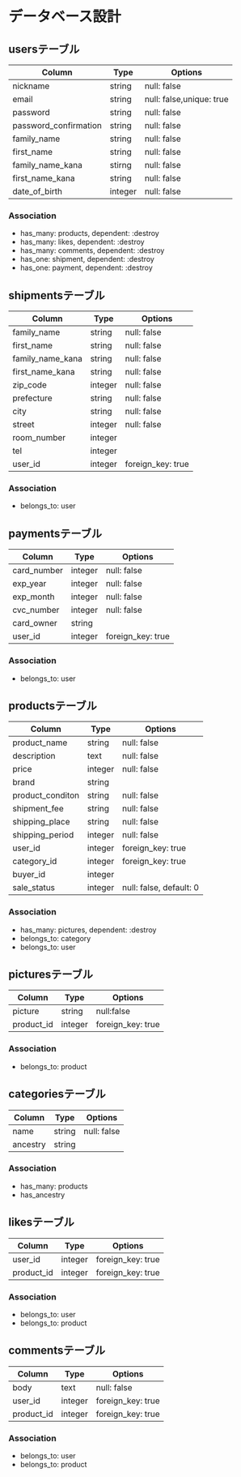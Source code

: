 # データベース設計

## usersテーブル
|Column|Type|Options|
|------|----|-------|
|nickname|string|null: false|
|email|string|null: false,unique: true|
|password|string|null: false|
|password_confirmation|string|null: false|
|family_name|string|null: false|
|first_name|string|null: false|
|family_name_kana|stirng|null: false|
|first_name_kana|string|null: false|
|date_of_birth|integer|null: false|
### Association
- has_many: products, dependent: :destroy
- has_many: likes, dependent: :destroy
- has_many: comments, dependent: :destroy
- has_one: shipment, dependent: :destroy
- has_one: payment, dependent: :destroy


## shipmentsテーブル
|Column|Type|Options|
|------|----|-------|
|family_name|string|null: false|
|first_name|string|null: false|
|family_name_kana|string|null: false|
|first_name_kana|string|null: false|
|zip_code|integer|null: false|
|prefecture|string|null: false|
|city|string|null: false|
|street|integer|null: false|
|room_number|integer||
|tel|integer||
|user_id|integer|foreign_key: true|
### Association
- belongs_to: user


## paymentsテーブル
|Column|Type|Options|
|------|----|-------|
|card_number|integer|null: false|
|exp_year|integer|null: false|
|exp_month|integer|null: false|
|cvc_number|integer|null: false|
|card_owner|string||
|user_id|integer|foreign_key: true|
### Association
- belongs_to: user


## productsテーブル
|Column|Type|Options|
|------|----|-------|
|product_name|string|null: false|
|description|text|null: false|
|price|integer|null: false|
|brand|string||
|product_conditon|string|null: false|
|shipment_fee|string|null: false|
|shipping_place|string|null: false|
|shipping_period|integer|null: false|
|user_id|integer|foreign_key: true|
|category_id|integer|foreign_key: true|
|buyer_id|integer||
|sale_status|integer|null: false, default: 0|

### Association
- has_many: pictures, dependent: :destroy
- belongs_to: category
- belongs_to: user


## picturesテーブル
|Column|Type|Options|
|------|----|-------|
|picture|string|null:false|
|product_id|integer|foreign_key: true|
### Association
- belongs_to: product


## categoriesテーブル
|Column|Type|Options|
|------|----|-------|
|name|string|null: false|
|ancestry|string||
### Association
- has_many: products
- has_ancestry


## likesテーブル
|Column|Type|Options|
|------|----|-------|
|user_id|integer|foreign_key: true|
|product_id|integer|foreign_key: true|
### Association
- belongs_to: user
- belongs_to: product


## commentsテーブル
|Column|Type|Options|
|------|----|-------|
|body|text|null: false|
|user_id|integer|foreign_key: true|
|product_id|integer|foreign_key: true|
### Association
- belongs_to: user
- belongs_to: product